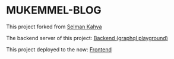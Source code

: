 # MUKEMMEL-BLOG

This project forked from [Selman Kahya](https://github.com/SelmanKahya/mukemmel-blog)

The backend server of this project: [Backend (graphql playground)](https://mukemmel-blog-backend.herokuapp.com/graphql)

This project deployed to the now: [Frontend](https://mukemmel-blog-frontend.now.sh/)
